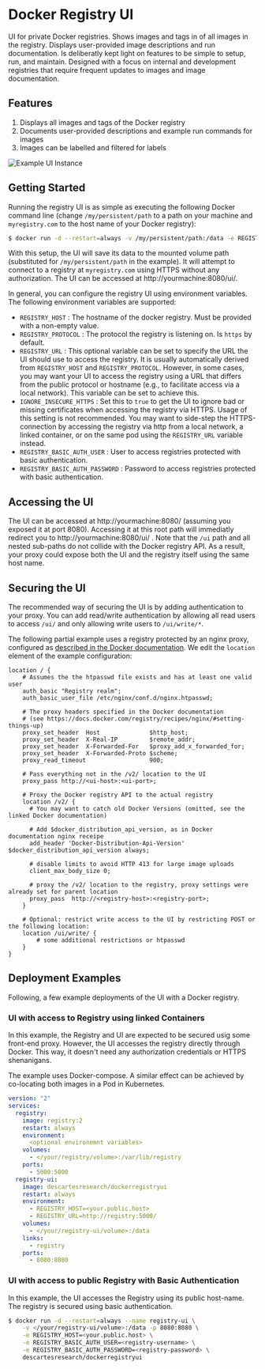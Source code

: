 # Docker Registry UI

UI for private Docker registries. Shows images and tags in of all images in the registry. Displays user-provided image descriptions and run documentation. Is deliberatly kept light on features to be simple to setup, run, and maintain.
Designed with a focus on internal and development registries that require frequent updates to images and image documentation.

## Features
1. Displays all images and tags of the Docker registry
2. Documents user-provided descriptions and example run commands for images
3. Images can be labelled and filtered for labels

![Example UI Instance](https://user-images.githubusercontent.com/6392457/48422040-12041680-e75e-11e8-8919-2d361488e627.png)

## Getting Started

Running the registry UI is as simple as executing the following Docker command line (change `/my/persistent/path` to a path on your machine and `myregistry.com` to the host name of your Docker registry):

```bash
$ docker run -d --restart=always -v /my/persistent/path:/data -e REGISTRY_HOST=myregistry.com -p 8080:8080 descartesresearch/dockerregistryui
```

With this setup, the UI will save its data to the mounted volume path (substituted for `/my/persistent/path` in the example). It will attempt to connect to a registry at `myregistry.com` using HTTPS without any authorization. The UI can be accessed at http://yourmachine:8080/ui/.

In general, you can configure the registry UI using environment variables. The following environment variables are supported:

* `REGISTRY_HOST` : The hostname of the docker registry. Must be provided with a non-empty value.
* `REGISTRY_PROTOCOL` : The protocol the registry is listening on. Is `https` by default.
* `REGISTRY_URL` : This optional variable can be set to specify the URL the UI should use to access the registry. It is usually automatically derived from `REGISTRY_HOST` and `REGISTRY_PROTOCOL`. However, in some cases, you may want your UI to access the registry using a URL that differs from the public protocol or hostname (e.g., to facilitate access via a local network). This variable can be set to achieve this.
* `IGNORE_INSECURE_HTTPS` : Set this to `true` to get the UI to ignore bad or missing certificates when accessing the registry via HTTPS. Usage of this setting is not recommended. You may want to side-step the HTTPS-connection by accessing the registry via http from a local network, a linked container, or on the same pod using the `REGISTRY_URL` variable instead.
* `REGISTRY_BASIC_AUTH_USER` : User to access registries protected with basic authentication.
* `REGISTRY_BASIC_AUTH_PASSWORD` : Password to access registries protected with basic authentication.

## Accessing the UI

The UI can be accessed at http://yourmachine:8080/ (assuming you exposed it at port 8080). Accessing it at this root path will immediatly redirect you to http://yourmachine:8080/ui/ . Note that the `/ui` path and all nested sub-paths do not collide with the Docker registry API. As a result, your proxy could expose both the UI and the registry itself using the same host name.

## Securing the UI

The recommended way of securing the UI is by adding authentication to your proxy. You can add read/write authentication by allowing all read users to access `/ui/` and only allowing write users to `/ui/write/*`.

The following partial example uses a registry protected by an nginx proxy, configured as [described in the Docker documentation](https://docs.docker.com/registry/recipes/nginx/#setting-things-up). We edit the `location` element of the example configuration:

```nginx
location / {
    # Assumes the the htpasswd file exists and has at least one valid user
    auth_basic "Registry realm";
    auth_basic_user_file /etc/nginx/conf.d/nginx.htpasswd;

    # The proxy headers specified in the Docker documentation
    # (see https://docs.docker.com/registry/recipes/nginx/#setting-things-up)
    proxy_set_header  Host              $http_host;
    proxy_set_header  X-Real-IP         $remote_addr;
    proxy_set_header  X-Forwarded-For   $proxy_add_x_forwarded_for;
    proxy_set_header  X-Forwarded-Proto $scheme;
    proxy_read_timeout                  900;

    # Pass everything not in the /v2/ location to the UI
    proxy_pass http://<ui-host>:<ui-port>;

    # Proxy the Docker registry API to the actual registry
    location /v2/ {
      # You may want to catch old Docker Versions (omitted, see the linked Docker documentation)

      # Add $docker_distribution_api_version, as in Docker documentation nginx receipe
      add_header 'Docker-Distribution-Api-Version' $docker_distribution_api_version always;

      # disable limits to avoid HTTP 413 for large image uploads
      client_max_body_size 0;

      # proxy the /v2/ location to the registry, proxy settings were already set for parent location
      proxy_pass  http://<registry-host>:<registry-port>;
    }

    # Optional: restrict write access to the UI by restricting POST or the following location:
    location /ui/write/ {
        # some additional restrictions or htpasswd
    }
}

```

## Deployment Examples

Following, a few example deployments of the UI with a Docker registry.

### UI with access to Registry using linked Containers

In this example, the Registry and UI are expected to be secured usig some front-end proxy. However, the UI accesses the registry directly through Docker. This way, it doesn't need any authorization credentials or HTTPS shenanigans.

The example uses Docker-compose. A similar effect can be achieved by co-locating both images in a Pod in Kubernetes.

```yaml
version: "2"
services:
  registry:
    image: registry:2
    restart: always
    environment:
      <optional environemnt variables>
    volumes:
      - </your/registry/volume>:/var/lib/registry
    ports:
      - 5000:5000
  registry-ui:
    image: descartesresearch/dockerregistryui
    restart: always
    environment:
      - REGISTRY_HOST=<your.public.host>
      - REGISTRY_URL=http://registry:5000/
    volumes:
      - </your/registry-ui/volume>:/data
    links:
      - registry
    ports:
      - 8080:8080
```

### UI with access to public Registry with Basic Authentication

In this example, the UI accesses the Registry using its public host-name. The registry is secured using basic authentication.

```bash
$ docker run -d --restart=always --name registry-ui \
    -v </your/registry-ui/volume>:/data -p 8080:8080 \
    -e REGISTRY_HOST=<your.public.host> \
    -e REGISTRY_BASIC_AUTH_USER=<registry-username> \
    -e REGISTRY_BASIC_AUTH_PASSWORD=<registry-password> \
    descartesresearch/dockerregistryui
```